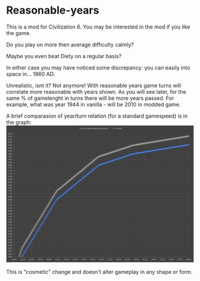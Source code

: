 # Reasonable-years
This is a mod for Civilization 6. You may be interested in the mod if you like the game.

Do you play on more then average difficulty calmly?

Maybe you even beat Diety on a regular basis?

In either case you may have noticed some discrepancy: you can easily into space in... 1860 AD.

Unrealistic, isnt it? Not anymore!
With reasonable years game turns will correlate more reasonable with years shown.
As you will see later, for the same % of gamelenght in turns there will be more years passed.
For example, what was year 1944 in vanilla - will be 2010 in modded game.

A brief comparasion of year/turn relation (for a standard gamespeed) is in the graph:
![](graph.bmp)

This is "cosmetic" change and doesn't alter gameplay in any shape or form.
